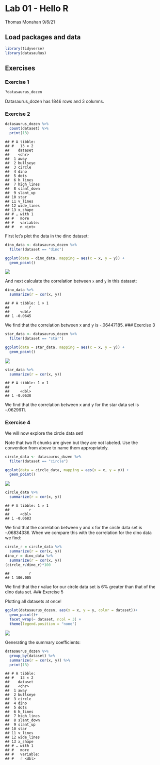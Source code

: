 Lab 01 - Hello R
================
Thomas Monahan
9/6/21

## Load packages and data

``` r
library(tidyverse) 
library(datasauRus)
```

## Exercises

### Exercise 1

``` r
?datasaurus_dozen
```

Datasaurus\_dozen has 1846 rows and 3 columns.

### Exercise 2

``` r
datasaurus_dozen %>%
  count(dataset) %>%
  print(13)
```

    ## # A tibble:
    ## #   13 × 2
    ##    dataset   
    ##    <chr>     
    ##  1 away      
    ##  2 bullseye  
    ##  3 circle    
    ##  4 dino      
    ##  5 dots      
    ##  6 h_lines   
    ##  7 high_lines
    ##  8 slant_down
    ##  9 slant_up  
    ## 10 star      
    ## 11 v_lines   
    ## 12 wide_lines
    ## 13 x_shape   
    ## # … with 1
    ## #   more
    ## #   variable:
    ## #   n <int>

First let’s plot the data in the dino dataset:

``` r
dino_data <- datasaurus_dozen %>%
  filter(dataset == "dino")

ggplot(data = dino_data, mapping = aes(x = x, y = y)) +
  geom_point()
```

![](lab-01_files/figure-gfm/plot-dino-1.png)<!-- -->

And next calculate the correlation between `x` and `y` in this dataset:

``` r
dino_data %>%
  summarize(r = cor(x, y))
```

    ## # A tibble: 1 × 1
    ##         r
    ##     <dbl>
    ## 1 -0.0645

We find that the correlation between x and y is -.06447185. \#\#\#
Exercise 3

``` r
star_data <- datasaurus_dozen %>%
  filter(dataset == "star")
```

``` r
ggplot(data = star_data, mapping = aes(x = x, y = y)) +
  geom_point()
```

![](lab-01_files/figure-gfm/plot-star-1.png)<!-- -->

``` r
star_data %>%
  summarize(r = cor(x, y))
```

    ## # A tibble: 1 × 1
    ##         r
    ##     <dbl>
    ## 1 -0.0630

We find that the correlation between x and y for the star data set is
-.0629611.

### Exercise 4

We will now explore the circle data set!

Note that two R chunks are given but they are not labeled. Use the
convention from above to name them appropriately.

``` r
circle_data <- datasaurus_dozen %>%
  filter(dataset == "circle")
```

``` r
ggplot(data = circle_data, mapping = aes(x = x, y = y)) +
  geom_point()
```

![](lab-01_files/figure-gfm/plot-circle-1.png)<!-- -->

``` r
circle_data %>%
  summarize(r = cor(x, y))
```

    ## # A tibble: 1 × 1
    ##         r
    ##     <dbl>
    ## 1 -0.0683

We find that the correlation between y and x for the circle data set is
-.06834336. When we compare this with the correlation for the dino data
we find:

``` r
circle_r = circle_data %>%
  summarize(r = cor(x, y)) 
dino_r = dino_data %>%
  summarize(r = cor(x, y)) 
(circle_r/dino_r)*100
```

    ##         r
    ## 1 106.005

We find that the r value for our circle data set is 6% greater than that
of the dino data set. \#\#\# Exercise 5

Plotting all datasets at once!

``` r
ggplot(datasaurus_dozen, aes(x = x, y = y, color = dataset))+
  geom_point()+
  facet_wrap(~ dataset, ncol = 3) +
  theme(legend.position = "none")
```

![](lab-01_files/figure-gfm/unnamed-chunk-5-1.png)<!-- -->

Generating the summary coefficients:

``` r
datasaurus_dozen %>%
  group_by(dataset) %>%
  summarize(r = cor(x, y)) %>%
  print(13)
```

    ## # A tibble:
    ## #   13 × 2
    ##    dataset   
    ##    <chr>     
    ##  1 away      
    ##  2 bullseye  
    ##  3 circle    
    ##  4 dino      
    ##  5 dots      
    ##  6 h_lines   
    ##  7 high_lines
    ##  8 slant_down
    ##  9 slant_up  
    ## 10 star      
    ## 11 v_lines   
    ## 12 wide_lines
    ## 13 x_shape   
    ## # … with 1
    ## #   more
    ## #   variable:
    ## #   r <dbl>
